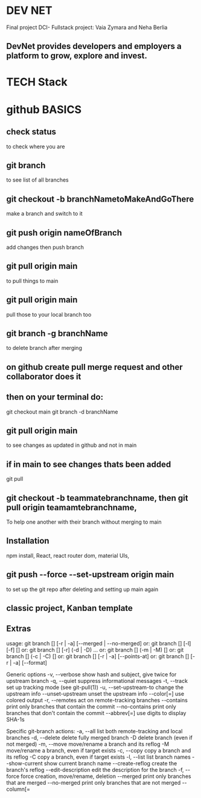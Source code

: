 # DEV NET
Final project DCI- Fullstack project: Vaia Zymara and Neha Berlia

## DevNet provides developers and employers a platform to grow, explore and invest.

# TECH Stack



# github BASICS

## check status
to check where you are

## git branch
to see list of all branches

## git checkout -b branchNametoMakeAndGoThere
make a branch and switch to it

## git push origin nameOfBranch
add changes then push branch 

## git pull origin main
to pull things to main

## git pull origin main
pull those to your local branch too

## git branch -g branchName
to delete branch after merging

## on github create pull merge request and other collaborator does it

## then on your terminal do:
git checkout main
git branch -d branchName

## git pull origin main
to see changes as updated in github and not in main

## if in main to see changes thats been added
git pull  

## git checkout -b teammatebranchname, then git pull origin teamamtebranchname, 
To help one another with their branch without merging to main


## Installation

npm install, React, react router dom, material UIs, 

## git push --force --set-upstream origin main
to set up the git repo after deleting and setting up main again


## classic project, Kanban template

## Extras

usage: git branch [<options>] [-r | -a] [--merged | --no-merged]
   or: git branch [<options>] [-l] [-f] <branch-name> [<start-point>]
   or: git branch [<options>] [-r] (-d | -D) <branch-name>...
   or: git branch [<options>] (-m | -M) [<old-branch>] <new-branch>
   or: git branch [<options>] (-c | -C) [<old-branch>] <new-branch>
   or: git branch [<options>] [-r | -a] [--points-at]
   or: git branch [<options>] [-r | -a] [--format]

Generic options
    -v, --verbose         show hash and subject, give twice for upstream branch
    -q, --quiet           suppress informational messages
    -t, --track           set up tracking mode (see git-pull(1))
    -u, --set-upstream-to <upstream>
                          change the upstream info
    --unset-upstream      unset the upstream info
    --color[=<when>]      use colored output
    -r, --remotes         act on remote-tracking branches
    --contains <commit>   print only branches that contain the commit
    --no-contains <commit>
                          print only branches that don't contain the commit
    --abbrev[=<n>]        use <n> digits to display SHA-1s

Specific git-branch actions:
    -a, --all             list both remote-tracking and local branches
    -d, --delete          delete fully merged branch
    -D                    delete branch (even if not merged)
    -m, --move            move/rename a branch and its reflog
    -M                    move/rename a branch, even if target exists
    -c, --copy            copy a branch and its reflog
    -C                    copy a branch, even if target exists
    -l, --list            list branch names
    --show-current        show current branch name
    --create-reflog       create the branch's reflog
    --edit-description    edit the description for the branch
    -f, --force           force creation, move/rename, deletion
    --merged <commit>     print only branches that are merged
    --no-merged <commit>  print only branches that are not merged
    --column[=<style>]    list branches in columns
    --sort <key>          field name to sort on
    --points-at <object>  print only branches of the object
    -i, --ignore-case     sorting and filtering are case insensitive
    --format <format>     format to use for the output






